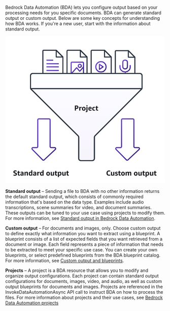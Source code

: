 Bedrock Data Automation (BDA) lets you configure output based on your processing needs for you specific documents. BDA can generate standard output or custom output. Below are some key concepts for understanding how BDA works. If you're a new user, start with the information about standard output.

![Document Output](../static/200-document-output.jpg)

**Standard output** – Sending a file to BDA with no other information returns the default standard output, which consists of commonly required information that's based on the data type. Examples include audio transcriptions, scene summaries for video, and document summaries. These outputs can be tuned to your use case using projects to modify them. For more information, see [Standard output in Bedrock Data Automation](https://docs.aws.amazon.com/bedrock/latest/userguide/bda-standard-output.html).

**Custom output** – For documents and images, only. Choose custom output to define exactly what information you want to extract using a blueprint. A blueprint consists of a list of expected fields that you want retrieved from a document or image. Each field represents a piece of information that needs to be extracted to meet your specific use case. You can create your own blueprints, or select predefined blueprints from the BDA blueprint catalog. For more information, see [Custom output and blueprints](https://docs.aws.amazon.com/bedrock/latest/userguide/bda-custom-output-idp.html).

**Projects** – A project is a BDA resource that allows you to modify and organize output configurations. Each project can contain standard output configurations for documents, images, video, and audio, as well as custom output blueprints for documents and images. Projects are referenced in the InvokeDataAutomationAsync API call to instruct BDA on how to process the files. For more information about projects and their use cases, see [Bedrock Data Automation projects](https://docs.aws.amazon.com/bedrock/latest/userguide/bda-projects.html)